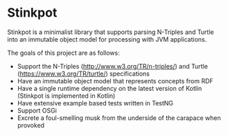 # Stinkpot

Stinkpot is a minimalist library that supports parsing N-Triples and Turtle into an immutable object model for processing with JVM applications.

The goals of this project are as follows:
* Support the N-Triples (http://www.w3.org/TR/n-triples/) and Turtle (https://www.w3.org/TR/turtle/) specifications
* Have an immutable object model that represents concepts from RDF
* Have a single runtime dependency on the latest version of Kotlin (Stinkpot is implemented in Kotlin)
* Have extensive example based tests written in TestNG
* Support OSGi
* Excrete a foul-smelling musk from the underside of the carapace when provoked
